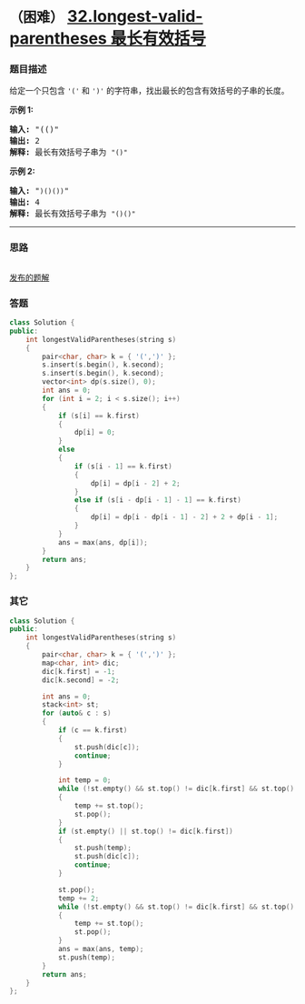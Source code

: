 # `（困难）` [32.longest-valid-parentheses 最长有效括号](https://leetcode-cn.com/problems/longest-valid-parentheses/)

### 题目描述
<p>给定一个只包含 <code>'('</code>&nbsp;和 <code>')'</code>&nbsp;的字符串，找出最长的包含有效括号的子串的长度。</p>

<p><strong>示例&nbsp;1:</strong></p>

<pre><strong>输入:</strong> "(()"
<strong>输出:</strong> 2
<strong>解释:</strong> 最长有效括号子串为 <code>"()"</code>
</pre>

<p><strong>示例 2:</strong></p>

<pre><strong>输入:</strong> "<code>)()())</code>"
<strong>输出:</strong> 4
<strong>解释:</strong> 最长有效括号子串为 <code>"()()"</code>
</pre>


---
### 思路
```
```

[发布的题解](https://leetcode-cn.com/problems/longest-valid-parentheses/solution/32-by-ikaruga/)

### 答题
``` C++
class Solution {
public:
    int longestValidParentheses(string s)
    {
        pair<char, char> k = { '(',')' };
        s.insert(s.begin(), k.second);
        s.insert(s.begin(), k.second);
        vector<int> dp(s.size(), 0);
        int ans = 0;
        for (int i = 2; i < s.size(); i++)
        {
            if (s[i] == k.first)
            {
                dp[i] = 0;
            }
            else
            {
                if (s[i - 1] == k.first)
                {
                    dp[i] = dp[i - 2] + 2;
                }
                else if (s[i - dp[i - 1] - 1] == k.first)
                {
                    dp[i] = dp[i - dp[i - 1] - 2] + 2 + dp[i - 1];
                }
            }
            ans = max(ans, dp[i]);
        }
        return ans;
    }
};
```


### 其它
``` C++
class Solution {
public:
    int longestValidParentheses(string s) 
    {
        pair<char, char> k = { '(',')' };
        map<char, int> dic;
        dic[k.first] = -1;
        dic[k.second] = -2;

        int ans = 0;
        stack<int> st;
        for (auto& c : s)
        {
            if (c == k.first)
            {
                st.push(dic[c]);
                continue;
            }

            int temp = 0;
            while (!st.empty() && st.top() != dic[k.first] && st.top() != dic[k.second])
            {
                temp += st.top();
                st.pop();
            }
            if (st.empty() || st.top() != dic[k.first])
            {
                st.push(temp);
                st.push(dic[c]);
                continue;
            }

            st.pop();
            temp += 2;
            while (!st.empty() && st.top() != dic[k.first] && st.top() != dic[k.second])
            {
                temp += st.top();
                st.pop();
            }
            ans = max(ans, temp);
            st.push(temp);
        }
        return ans;
    }
};

```


